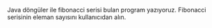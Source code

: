Java döngüler ile fibonacci serisi bulan program yazıyoruz. Fibonacci serisinin eleman sayısını kullanıcıdan alın.